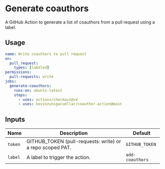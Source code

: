 # Generate coauthors

A GitHub Action to generate a list of coauthors from a pull request using a label.

## Usage

```yaml
name: Write coauthors to pull request
on:
  pull_request:
    types: [labeled]
permissions:
  pull-requests: write
jobs:
  generate-coauthors:
    runs-on: ubuntu-latest
    steps:
      - uses: actions/checkout@v4
      - uses: kevinzunigacuellar/coauthor-action@main
```

## Inputs

| Name    | Description                                               | Default         |
| ------- | --------------------------------------------------------- | --------------- |
| `token` | GITHUB_TOKEN (pull-requests: write) or a repo scoped PAT. | `GITHUB_TOKEN`  |
| `label` | A label to trigger the action.                            | `add-coauthors` |
